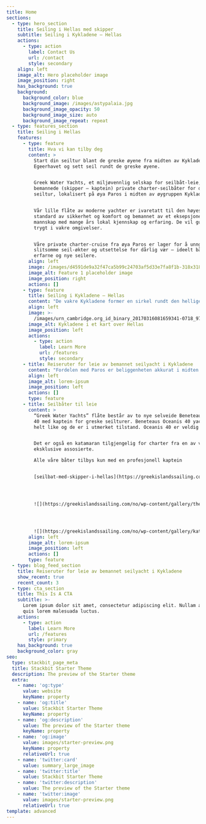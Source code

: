 ```yaml
---
title: Home
sections:
  - type: hero_section
    title: Seiling i Hellas med skipper
    subtitle: Seiling i Kykladene – Hellas
    actions:
      - type: action
        label: Contact Us
        url: /contact
        style: secondary
    align: left
    image_alt: Hero placeholder image
    image_position: right
    has_background: true
    background:
      background_color: blue
      background_image: /images/astypalaia.jpg
      background_image_opacity: 50
      background_image_size: auto
      background_image_repeat: repeat
  - type: features_section
    title: Seiling i Hellas
    features:
      - type: feature
        title: Hva vi kan tilby deg
        content: >
          Start din seiltur blant de greske øyene fra midten av Kykladene i
          Egeerhavet og sett seil rundt de greske øyene.


          Greek Water Yachts, et miljøvennlig selskap for seilbåt-leie,
          bemannede (skipper – kaptein) private charter-seilbåter for din greske
          seiltur, lokalisert på øya Paros i midten av øygruppen Kykladene.


          Vår lille flåte av moderne yachter er ivaretatt til den høyeste
          standard av sikkerhet og komfort og bemannet av et eksepsjonelt
          mannskap med mange års lokal kjennskap og erfaring. De vil guide deg
          trygt i vakre omgivelser.


          Våre private charter-cruise fra øya Paros er lager for å unngå lange,
          slitsomme seil-økter og utsettelse for dårlig vær – ideelt både for
          erfarne og nye seilere.
        align: left
        image: /images/d4591de9a32f47ca5b99c24703af5d33e7fa8f1b-318x318.webp
        image_alt: Feature 1 placeholder image
        image_position: right
        actions: []
      - type: feature
        title: Seiling i Kykladene – Hellas
        content: "De vakre Kykladene former en sirkel rundt den hellige øya Delos hvor – ifølge gresk mytologi – Poseidon, havets gud, rasende på de kykladiske nymfene, forvandlet dem til øyer!\n\nØygruppen\_**Kykladene**\_er et perfekt valg for ditt private øy-cruise med leie av\_**bemannet seilbåt i Hellas**.\n\nHva dere kan forvente:\n\n*   mange øyer og steder å besøke\n\n*   korte seilinger blant øyene\n\n*   beskyttede vann\n\n*   unik natur og vakre landskap\n\n*   perfekt klima\n\n*   eventyrlig ferie på populære eller isolerte steder es\n\nDet er derfor Kykladene er et område du må utforske gjennom leie av bemannet seilbåt.\n\nDet er derfor Kykladene er synonymt med Gresk Sommerferie og en av de beste stedene i verden for private turer med seilbåt.\n\nDet er derfor leing av seilbåt med skipper fra Paros øy er det ideale startpunktet for din private seiltur blant de greske øyene.\n\nSeiltur med leie av bemannet seilbåt i Hellas – Beste måten å oppleve de greske øyene\n\nNaviger vår webside og les mer om din greske seiltur, og ikke glem hva privat seiling med leie av en liten seilbåt tilbyr:\n\n*   en 24/7 sjøutsikt\n\n*   svømming fra baksiden av yachten din i varmt, klart vann\n\n*   besøke og utforske en annerledes øy, havn eller bukt hver dag\n\n*   alltid et bord i vannkanten eller en fantastisk utsikt, ingen turistmengder eller køer\n\n*   tilbring kveldene i land og nyt de beste tavernaene, restaurantene og kafeene\n\n*   besøk vakre naturlige bukter bare tilgjengelige med yacht, for lunsj, svømming, snorkling & avslapping\n\n*   ingen faste reiseruter – du bestemmer tempoet, hvor du vil reise og når\n\n*   et morsom, romantisk eller avslappende avbrekk fra hverdagen\n\n*   koster ikke mer enn en ferie på et hotell fordi du sparer penger for overnatting, måltider og billetter.\n\n*   en miljøvennlig ferie\n"
        align: left
        image: >-
          /images/urn_cambridge.org_id_binary_20170316081659341-0718_9781316536063_fig4_2.png
        image_alt: Kykladene i et kart over Hellas
        image_position: left
        actions:
          - type: action
            label: Learn More
            url: /features
            style: secondary
      - title: Reiseruter for leie av bemannet seilyacht i Kykladene
        content: "Fordelen med Paros er beliggenheten akkurat i midten av Kykladene med så mange øyer rundt, et ideelt startpunkt for ditt private seilcruise blant de greske øyer.\n\nDette gir deg muligheten til å seile ut på sjøen hver dag, uansett hvor vinden blåser fra, noe som gjør din greske øyhopping til en drøm.\n\nDet er så mange valg og så mange ankringsplasser å stoppe på, selv i veldig tøffe forhold, derfor er ditt seilecruise blant de greske øyene trygt og hyggelig selv for mannskap med lite erfaring.\n\nLei en av våre yachter og følg din reiserute i Kykladene\n\n*   [Seiltur i Små-Kykladene](https://greekislandssailing.com/no/seiling-til-sma-kykladene/)\_(7 dager)\n\n![](https://greekislandssailing.com/no/wp-content/gallery/smallkykladen/koufonissia_greewateryachts_greekislandssailing.jpg)\n\n*   [Privat seiltur til Santorini](https://greekislandssailing.com/no/seiltur-til-santorini/)\_(7 dager)\n\n\n\n\n\n![](https://greekislandssailing.com/no/wp-content/gallery/santorini/santorini_greekwateryachts_greekislandssailing.jpg)\n"
        align: left
        image_alt: lorem-ipsum
        image_position: left
        actions: []
        type: feature
      - title: Seilbåter til leie
        content: >
          “Greek Water Yachts” flåte består av to nye selveide Beneteaus Oceanis
          40 med kaptein for greske seilturer. Beneteaus Oceanis 40 yachtene er
          helt like og de er i utmerket tilstand. Oceanis 40 er veldig vakker.


          Det er også en katamaran tilgjengelig for charter fra en av våre
          eksklusive assosierte.

          Alle våre båter tilbys kun med en profesjonell kaptein


          [seilbat-med-skipper-i-hellas](https://greekislandssailing.com/no/seilbat-med-skipper-i-hellas/)




          ![](https://greekislandssailing.com/no/wp-content/gallery/theyacht/greekwateryachts_sailboat_greekislandssailing-11.jpg)




          ![](https://greekislandssailing.com/no/wp-content/gallery/katamaranaction/catamaran-holidays-greece-yacht-rental-island-35.jpg)
        align: left
        image_alt: lorem-ipsum
        image_position: left
        actions: []
        type: feature
  - type: blog_feed_section
    title: Reiseruter for leie av bemannet seilyacht i Kykladene
    show_recent: true
    recent_count: 3
  - type: cta_section
    title: This Is A CTA
    subtitle: >-
      Lorem ipsum dolor sit amet, consectetur adipiscing elit. Nullam a metus
      quis lorem malesuada luctus.
    actions:
      - type: action
        label: Learn More
        url: /features
        style: primary
    has_background: true
    background_color: gray
seo:
  type: stackbit_page_meta
  title: Stackbit Starter Theme
  description: The preview of the Starter theme
  extra:
    - name: 'og:type'
      value: website
      keyName: property
    - name: 'og:title'
      value: Stackbit Starter Theme
      keyName: property
    - name: 'og:description'
      value: The preview of the Starter theme
      keyName: property
    - name: 'og:image'
      value: images/starter-preview.png
      keyName: property
      relativeUrl: true
    - name: 'twitter:card'
      value: summary_large_image
    - name: 'twitter:title'
      value: Stackbit Starter Theme
    - name: 'twitter:description'
      value: The preview of the Starter theme
    - name: 'twitter:image'
      value: images/starter-preview.png
      relativeUrl: true
template: advanced
---
```

